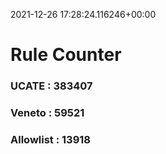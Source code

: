 2021-12-26 17:28:24.116246+00:00
# Rule Counter 
 ### UCATE : 383407

 ### Veneto : 59521

 ### Allowlist : 13918